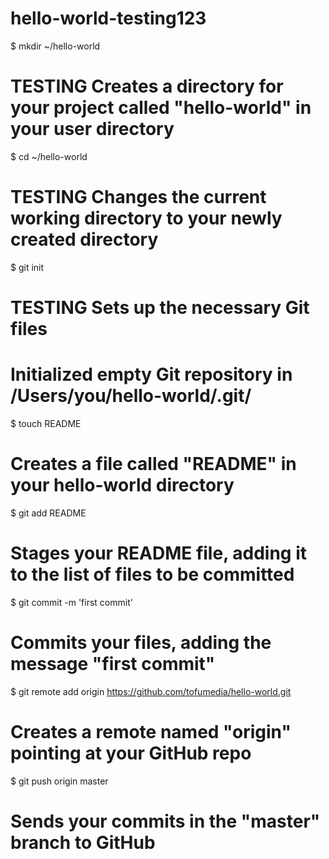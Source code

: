 hello-world-testing123
===========
$ mkdir ~/hello-world
# TESTING Creates a directory for your project called "hello-world" in your user directory


$ cd ~/hello-world
# TESTING Changes the current working directory to your newly created directory


$ git init
# TESTING Sets up the necessary Git files

# Initialized empty Git repository in /Users/you/hello-world/.git/

$ touch README
# Creates a file called "README" in your hello-world directory

$ git add README
# Stages your README file, adding it to the list of files to be committed


$ git commit -m 'first commit'
# Commits your files, adding the message "first commit"

$ git remote add origin https://github.com/tofumedia/hello-world.git
# Creates a remote named "origin" pointing at your GitHub repo


$ git push origin master
# Sends your commits in the "master" branch to GitHub
